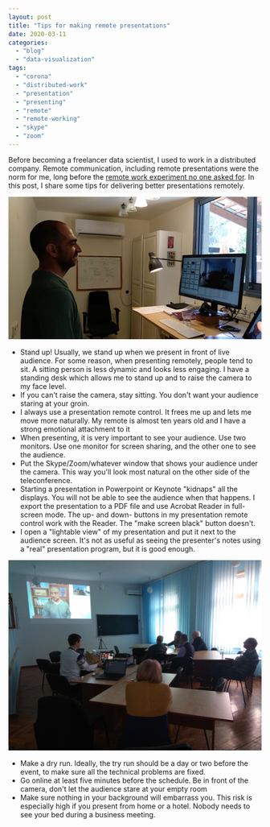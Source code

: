 ```yaml
---
layout: post
title: "Tips for making remote presentations"
date: 2020-03-11
categories: 
  - "blog"
  - "data-visualization"
tags: 
  - "corona"
  - "distributed-work"
  - "presentation"
  - "presenting"
  - "remote"
  - "remote-working"
  - "skype"
  - "zoom"
---
```


Before becoming a freelancer data scientist, I used to work in a distributed company. Remote communication, including remote presentations were the norm for me, long before the [remote work experiment no one asked for](https://ma.tt/2020/03/coronavirus-remote-work/). In this post, I share some tips for delivering better presentations remotely.

![Me presenting in front of the computer](/assets/images/2020/03/presenting_over_skype.png)

- Stand up! Usually, we stand up when we present in front of live audience. For some reason, when presenting remotely, people tend to sit. A sitting person is less dynamic and looks less engaging. I have a standing desk which allows me to stand up and to raise the camera to my face level.
- If you can't raise the camera, stay sitting. You don't want your audience staring at your groin.
- I always use a presentation remote control. It frees me up and lets me move more naturally. My remote is almost ten years old and I have a strong emotional attachment to it
- When presenting, it is very important to see your audience. Use two monitors. Use one monitor for screen sharing, and the other one to see the audience.
- Put the Skype/Zoom/whatever window that shows your audience under the camera. This way you'll look most natural on the other side of the teleconference.
- Starting a presentation in Powerpoint or Keynote "kidnaps" all the displays. You will not be able to see the audience when that happens. I export the presentation to a PDF file and use Acrobat Reader in full-screen mode. The up- and down- buttons in my presentation remote control work with the Reader. The "make screen black" button doesn't.
- I open a "lightable view" of my presentation and put it next to the audience screen. It's not as useful as seeing the presenter's notes using a "real" presentation program, but it is good enough.

![Auditorium in Chisinau showing me on their screen](/assets/images/2020/03/me_from_chisinau.jpg)

- Make a dry run. Ideally, the try run should be a day or two before the event, to make sure all the technical problems are fixed.
- Go online at least five minutes before the schedule. Be in front of the camera, don't let the audience stare at your empty room
- Make sure nothing in your background will embarrass you. This risk is especially high if you present from home or a hotel. Nobody needs to see your bed during a business meeting.
